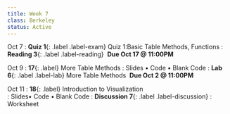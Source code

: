 ```yaml
---
title: Week 7 
class: Berkeley
status: Active
---
```


Oct 7
: **Quiz 1**{: .label .label-exam} Quiz 1:Basic Table Methods, Functions
: **Reading 3**{: .label .label-reading} &nbsp;**Due Oct 17 @ 11:00PM**


Oct 9
: **17**{: .label} More Table Methods
 : Slides &#8226; Code &#8226; Blank Code
: **Lab 6**{: .label .label-lab} More Table Methods &nbsp;**Due Oct 2 @ 11:00PM**


Oct 11
: **18**{: .label} Introduction to Visualization  
  : Slides&#8226; Code &#8226; Blank Code
: **Discussion 7**{: .label .label-discussion}
  : Worksheet 
  <!-- &#8226;[Solutions](./assignments/disc01-sols.pdf) -->